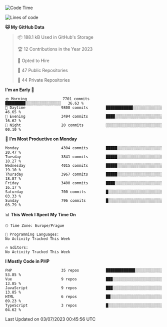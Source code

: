 <!--START_SECTION:waka-->
![Code Time](http://img.shields.io/badge/Code%20Time-1%2C583%20hrs%2058%20mins-blue)

![Lines of code](https://img.shields.io/badge/From%20Hello%20World%20I%27ve%20Written-6.8%20million%20lines%20of%20code-blue)

**🐱 My GitHub Data** 

> 📦 188.1 kB Used in GitHub's Storage 
 > 
> 🏆 12 Contributions in the Year 2023
 > 
> 💼 Opted to Hire
 > 
> 📜 47 Public Repositories 
 > 
> 🔑 44 Private Repositories 
 > 
**I'm an Early 🐤** 

```text
🌞 Morning                7701 commits        █████████░░░░░░░░░░░░░░░░   36.63 % 
🌆 Daytime                9808 commits        ████████████░░░░░░░░░░░░░   46.65 % 
🌃 Evening                3494 commits        ████░░░░░░░░░░░░░░░░░░░░░   16.62 % 
🌙 Night                  20 commits          ░░░░░░░░░░░░░░░░░░░░░░░░░   00.10 % 
```
📅 **I'm Most Productive on Monday** 

```text
Monday                   4304 commits        █████░░░░░░░░░░░░░░░░░░░░   20.47 % 
Tuesday                  3841 commits        █████░░░░░░░░░░░░░░░░░░░░   18.27 % 
Wednesday                4015 commits        █████░░░░░░░░░░░░░░░░░░░░   19.10 % 
Thursday                 3967 commits        █████░░░░░░░░░░░░░░░░░░░░   18.87 % 
Friday                   3400 commits        ████░░░░░░░░░░░░░░░░░░░░░   16.17 % 
Saturday                 700 commits         █░░░░░░░░░░░░░░░░░░░░░░░░   03.33 % 
Sunday                   796 commits         █░░░░░░░░░░░░░░░░░░░░░░░░   03.79 % 
```


📊 **This Week I Spent My Time On** 

```text
🕑︎ Time Zone: Europe/Prague

💬 Programming Languages: 
No Activity Tracked This Week

🔥 Editors: 
No Activity Tracked This Week
```

**I Mostly Code in PHP** 

```text
PHP                      35 repos            █████████████░░░░░░░░░░░░   53.85 % 
Vue                      9 repos             ███░░░░░░░░░░░░░░░░░░░░░░   13.85 % 
JavaScript               9 repos             ███░░░░░░░░░░░░░░░░░░░░░░   13.85 % 
HTML                     6 repos             ██░░░░░░░░░░░░░░░░░░░░░░░   09.23 % 
TypeScript               3 repos             █░░░░░░░░░░░░░░░░░░░░░░░░   04.62 % 
```




 Last Updated on 03/07/2023 00:45:56 UTC
<!--END_SECTION:waka-->
<!--
**AlexKratky/AlexKratky** is a ✨ _special_ ✨ repository because its `README.md` (this file) appears on your GitHub profile.

Here are some ideas to get you started:

- 🔭 I’m currently working on ...
- 🌱 I’m currently learning ...
- 👯 I’m looking to collaborate on ...
- 🤔 I’m looking for help with ...
- 💬 Ask me about ...
- 📫 How to reach me: ...
- 😄 Pronouns: ...
- ⚡ Fun fact: ...
-->
